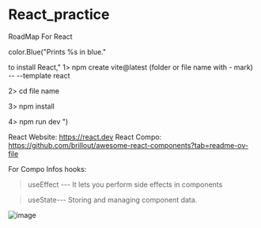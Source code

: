 # React_practice
RoadMap For React

color.Blue("Prints %s in blue."

to install React,"
1> npm create vite@latest (folder or file name with - mark) -- --template react

2> cd file name

3> npm install

4> npm run dev
")

React Website: https://react.dev
React Compo: https://github.com/brillout/awesome-react-components?tab=readme-ov-file

For Compo Infos hooks:
> useEffect --- It lets you perform side effects in components

> useState--- Storing and managing component data.


![image](https://github.com/user-attachments/assets/224202a4-4391-4483-b17e-983d707bc749)

